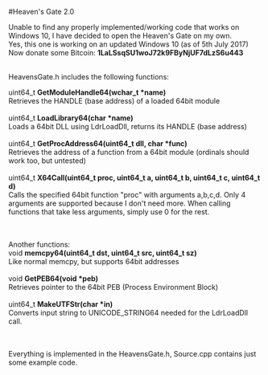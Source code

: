 #Heaven's Gate 2.0

Unable to find any properly implemented/working code that works on Windows 10, I have decided to open the Heaven's Gate on my own.<br>
Yes, this one is working on an updated Windows 10 (as of 5th July 2017)<br>
Now donate some Bitcoin: <b>1LaLSsqSU1woJ72k9FByNjUF7dLzS6u443</b><br><br>

HeavensGate.h includes the following functions:

uint64_t <b>GetModuleHandle64(wchar_t *name)</b><br>
Retrieves the HANDLE (base address) of a loaded 64bit module<br><br>
uint64_t <b>LoadLibrary64(char *name)</b><br>
Loads a 64bit DLL using LdrLoadDll, returns its HANDLE (base address)<br><br>
uint64_t <b>GetProcAddress64(uint64_t dll, char *func)</b><br>
Retrieves the address of a function from a 64bit module (ordinals should work too, but untested)<br><br>
uint64_t <b>X64Call(uint64_t proc, uint64_t a, uint64_t b, uint64_t c, uint64_t d)</b><br>
Calls the specified 64bit function "proc" with arguments a,b,c,d. Only 4 arguments are supported because I don't need more. When calling functions that take less arguments, simply use 0 for the rest.<br><br><br>

Another functions:<br>
void <b>memcpy64(uint64_t dst, uint64_t src, uint64_t sz)</b><br>
Like normal memcpy, but supports 64bit addresses<br><br>
void <b>GetPEB64(void *peb)</b><br>
Retrieves pointer to the 64bit PEB (Process Environment Block)<br><br>
uint64_t <b>MakeUTFStr(char *in)</b><br>
Converts input string to UNICODE_STRING64 needed for the LdrLoadDll call.<br><br><br>

Everything is implemented in the HeavensGate.h, Source.cpp contains just some example code.